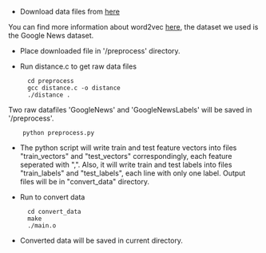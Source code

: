 * Download data files from [here](https://drive.google.com/file/d/0B7XkCwpI5KDYNlNUTTlSS21pQmM/edit?usp=sharing)

You can find more information about word2vec [here](https://code.google.com/archive/p/word2vec/), the dataset we used is the Google News dataset.

* Place downloaded file in '/preprocess' directory.

* Run distance.c to get raw data files

		cd preprocess
		gcc distance.c -o distance
		./distance .

Two raw datafiles 'GoogleNews' and 'GoogleNewsLabels' will be saved in '/preprocess'.

		python preprocess.py

* The python script will write train and test feature vectors into files "train_vectors" and "test_vectors" correspondingly, each feature seperated with ",". Also, it will write train and test labels into files "train_labels" and "test_labels", each line with only one label. Output files will be in "convert_data" directory.

* Run to convert data

		cd convert_data
		make
		./main.o

* Converted data will be saved in current directory.

